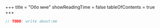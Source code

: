 +++
title = "Обо мне"
showReadingTime = false
tableOfContents = true
+++

```java
// TODO: write about:me
```
